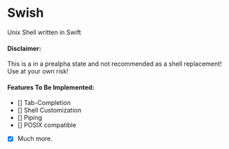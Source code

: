 # Swish

Unix Shell written in Swift

#### Disclaimer:
This is a in a prealpha state and not recommended as a shell replacement!
Use at your own risk!

#### Features To Be Implemented:
- [] Tab-Completion
- [] Shell Customization
- [] Piping
- [] POSIX compatible
- [x] Much more.

